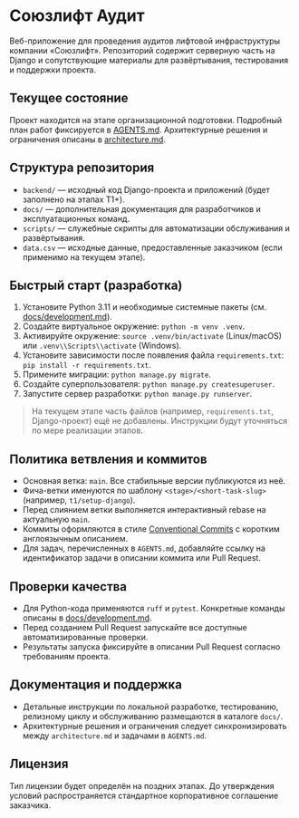 # Союзлифт Аудит

Веб-приложение для проведения аудитов лифтовой инфраструктуры компании «Союзлифт». Репозиторий содержит серверную часть на Django и сопутствующие материалы для развёртывания, тестирования и поддержки проекта.

## Текущее состояние

Проект находится на этапе организационной подготовки. Подробный план работ фиксируется в [AGENTS.md](AGENTS.md). Архитектурные решения и ограничения описаны в [architecture.md](architecture.md).

## Структура репозитория

- `backend/` — исходный код Django-проекта и приложений (будет заполнено на этапах T1+).
- `docs/` — дополнительная документация для разработчиков и эксплуатационных команд.
- `scripts/` — служебные скрипты для автоматизации обслуживания и развёртывания.
- `data.csv` — исходные данные, предоставленные заказчиком (если применимо на текущем этапе).

## Быстрый старт (разработка)

1. Установите Python 3.11 и необходимые системные пакеты (см. [docs/development.md](docs/development.md)).
2. Создайте виртуальное окружение: `python -m venv .venv`.
3. Активируйте окружение: `source .venv/bin/activate` (Linux/macOS) или `.venv\\Scripts\\activate` (Windows).
4. Установите зависимости после появления файла `requirements.txt`: `pip install -r requirements.txt`.
5. Примените миграции: `python manage.py migrate`.
6. Создайте суперпользователя: `python manage.py createsuperuser`.
7. Запустите сервер разработки: `python manage.py runserver`.

> На текущем этапе часть файлов (например, `requirements.txt`, Django-проект) ещё не добавлены. Инструкции будут уточняться по мере реализации этапов.

## Политика ветвления и коммитов

- Основная ветка: `main`. Все стабильные версии публикуются из неё.
- Фича-ветки именуются по шаблону `<stage>/<short-task-slug>` (например, `t1/setup-django`).
- Перед слиянием ветки выполняется интерактивный rebase на актуальную `main`.
- Коммиты оформляются в стиле [Conventional Commits](https://www.conventionalcommits.org/ru/v1.0.0/) с коротким англоязычным описанием.
- Для задач, перечисленных в `AGENTS.md`, добавляйте ссылку на идентификатор задачи в описании коммита или Pull Request.

## Проверки качества

- Для Python-кода применяются `ruff` и `pytest`. Конкретные команды описаны в [docs/development.md](docs/development.md).
- Перед созданием Pull Request запускайте все доступные автоматизированные проверки.
- Результаты запуска фиксируйте в описании Pull Request согласно требованиям проекта.

## Документация и поддержка

- Детальные инструкции по локальной разработке, тестированию, релизному циклу и обслуживанию размещаются в каталоге `docs/`.
- Архитектурные решения и ограничения следует синхронизировать между `architecture.md` и задачами в `AGENTS.md`.

## Лицензия

Тип лицензии будет определён на поздних этапах. До утверждения условий распространяется стандартное корпоративное соглашение заказчика.
